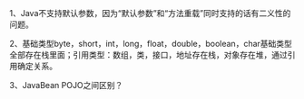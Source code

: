 1、Java不支持默认参数，因为“默认参数”和“方法重载”同时支持的话有二义性的问题。

2、基础类型byte，short，int，long，float，double，boolean，char基础类型全部存在栈里面；引用类型：数组，类，接口，地址存在栈，对象存在堆，通过引用确定关系。

3、JavaBean POJO之间区别？
